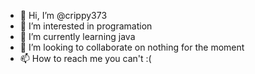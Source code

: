 - 👋 Hi, I’m @crippy373
- 👀 I’m interested in programation
- 🌱 I’m currently learning java
- 💞️ I’m looking to collaborate on nothing for the moment
- 📫 How to reach me you can't :(

<!---
crippy373/crippy373 is a ✨ special ✨ repository because its `README.md` (this file) appears on your GitHub profile.
You can click the Preview link to take a look at your changes.
--->

